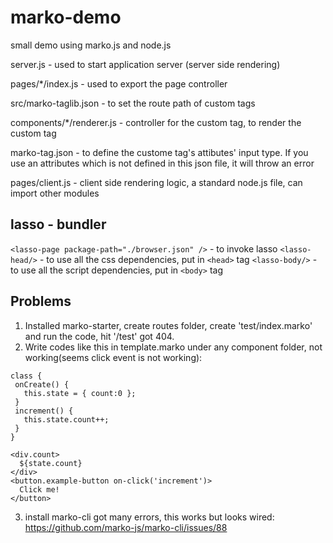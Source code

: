 # marko-demo
small demo using marko.js and node.js

server.js - used to start application server (server side rendering)

pages/*/index.js - used to export the page controller

src/marko-taglib.json - to set the route path of custom tags

components/*/renderer.js - controller for the custom tag, to render the custom tag

marko-tag.json - to define the custome tag's attibutes' input type. If you use an attributes which is not defined in this json file, it will throw an error

pages/client.js - client side rendering logic, a standard node.js file, can import other modules

## lasso - bundler


`<lasso-page package-path="./browser.json" />` - to invoke lasso
`<lasso-head/>` - to use all the css dependencies, put in `<head>` tag
`<lasso-body/>` - to use all the script dependencies, put in `<body>` tag
  
 
 
 ## Problems
 1. Installed marko-starter, create routes folder, create 'test/index.marko' and run the code, hit '/test' got 404.
 2. Write codes like this in template.marko under any component folder, not working(seems click event is not working): 
 
 ```
 class {
  onCreate() {
    this.state = { count:0 };
  }
  increment() {
    this.state.count++;
  }
 }

 <div.count>
   ${state.count}
 </div>
 <button.example-button on-click('increment')>
   Click me!
 </button>
 ```
 
 3. install marko-cli got many errors, this works but looks wired: https://github.com/marko-js/marko-cli/issues/88
 

